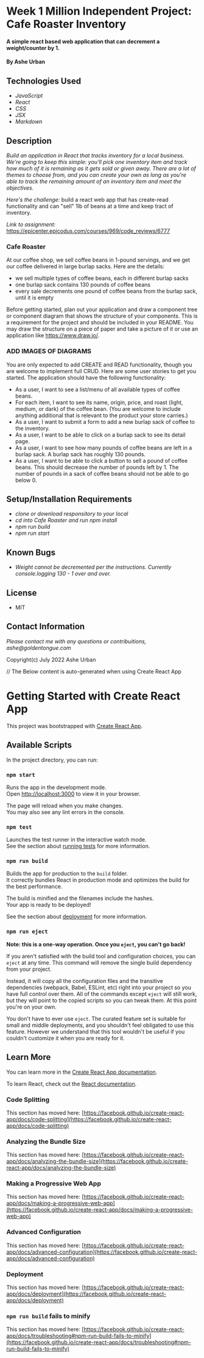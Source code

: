# Week 1 Million Independent Project: Cafe Roaster Inventory

#### A simple react based web application that can decrement a weight/counter by 1.

#### By Ashe Urban

## Technologies Used

* _JavaScript_
* _React_
* _CSS_
* _JSX_
* _Markdown_

## Description

_Build an application in React that tracks inventory for a local business. We're going to keep this simple: you'll pick one inventory item and track how much of it is remaining as it gets sold or given away. There are a lot of themes to choose from, and you can create your own as long as you're able to track the remaining amount of an inventory item and meet the objectives._

_Here's the challenge:_ build a react web app that has create-read functionality and can "sell" 1lb of beans at a time and keep tract of inventory.

_Link to assignment:_ https://epicenter.epicodus.com/courses/969/code_reviews/6777

### Cafe Roaster
At our coffee shop, we sell coffee beans in 1-pound servings, and we get our coffee delivered in large burlap sacks. Here are the details:

* we sell multiple types of coffee beans, each in different burlap sacks
* one burlap sack contains 130 pounds of coffee beans
* every sale decrements one pound of coffee beans from the burlap sack, until it is empty

Before getting started, plan out your application and draw a component tree or component diagram that shows the structure of your components. This is a requirement for the project and should be included in your README. You may draw the structure on a piece of paper and take a picture of it or use an application like https://www.draw.io/.

### ADD IMAGES OF DIAGRAMS

You are only expected to add CREATE and READ functionality, though you are welcome to implement full CRUD. Here are some user stories to get you started. The application should have the following functionality:

* As a user, I want to see a list/menu of all available types of coffee beans.
* For each item, I want to see its name, origin, price, and roast (light, medium, or dark) of the coffee bean. (You are welcome to include anything additional that is relevant to the product your store carries.)
* As a user, I want to submit a form to add a new burlap sack of coffee to the inventory.
* As a user, I want to be able to click on a burlap sack to see its detail page.
* As a user, I want to see how many pounds of coffee beans are left in a burlap sack. A burlap sack has roughly 130 pounds.
* As a user, I want to be able to click a button to sell a pound of coffee beans. This should decrease the number of pounds left by 1. The number of pounds in a sack of coffee beans should not be able to go below 0.

## Setup/Installation Requirements

* _clone or download responsitory to your local_
* _cd into Cafe Roaster and run npm install_
* _npm run build_
* _npm run start_

## Known Bugs

* _Weight cannot be decremented per the instructions. Currently console.logging 130 - 1 over and over._

## License

* MIT

## Contact Information

_Please contact me with any questions or contribuitions, ashe@goldentongue.com_

Copyright(c) July 2022 Ashe Urban


// The Below content is auto-generated when using Create React App

# Getting Started with Create React App

This project was bootstrapped with [Create React App](https://github.com/facebook/create-react-app).

## Available Scripts

In the project directory, you can run:

### `npm start`

Runs the app in the development mode.\
Open [http://localhost:3000](http://localhost:3000) to view it in your browser.

The page will reload when you make changes.\
You may also see any lint errors in the console.

### `npm test`

Launches the test runner in the interactive watch mode.\
See the section about [running tests](https://facebook.github.io/create-react-app/docs/running-tests) for more information.

### `npm run build`

Builds the app for production to the `build` folder.\
It correctly bundles React in production mode and optimizes the build for the best performance.

The build is minified and the filenames include the hashes.\
Your app is ready to be deployed!

See the section about [deployment](https://facebook.github.io/create-react-app/docs/deployment) for more information.

### `npm run eject`

**Note: this is a one-way operation. Once you `eject`, you can't go back!**

If you aren't satisfied with the build tool and configuration choices, you can `eject` at any time. This command will remove the single build dependency from your project.

Instead, it will copy all the configuration files and the transitive dependencies (webpack, Babel, ESLint, etc) right into your project so you have full control over them. All of the commands except `eject` will still work, but they will point to the copied scripts so you can tweak them. At this point you're on your own.

You don't have to ever use `eject`. The curated feature set is suitable for small and middle deployments, and you shouldn't feel obligated to use this feature. However we understand that this tool wouldn't be useful if you couldn't customize it when you are ready for it.

## Learn More

You can learn more in the [Create React App documentation](https://facebook.github.io/create-react-app/docs/getting-started).

To learn React, check out the [React documentation](https://reactjs.org/).

### Code Splitting

This section has moved here: [https://facebook.github.io/create-react-app/docs/code-splitting](https://facebook.github.io/create-react-app/docs/code-splitting)

### Analyzing the Bundle Size

This section has moved here: [https://facebook.github.io/create-react-app/docs/analyzing-the-bundle-size](https://facebook.github.io/create-react-app/docs/analyzing-the-bundle-size)

### Making a Progressive Web App

This section has moved here: [https://facebook.github.io/create-react-app/docs/making-a-progressive-web-app](https://facebook.github.io/create-react-app/docs/making-a-progressive-web-app)

### Advanced Configuration

This section has moved here: [https://facebook.github.io/create-react-app/docs/advanced-configuration](https://facebook.github.io/create-react-app/docs/advanced-configuration)

### Deployment

This section has moved here: [https://facebook.github.io/create-react-app/docs/deployment](https://facebook.github.io/create-react-app/docs/deployment)

### `npm run build` fails to minify

This section has moved here: [https://facebook.github.io/create-react-app/docs/troubleshooting#npm-run-build-fails-to-minify](https://facebook.github.io/create-react-app/docs/troubleshooting#npm-run-build-fails-to-minify)

